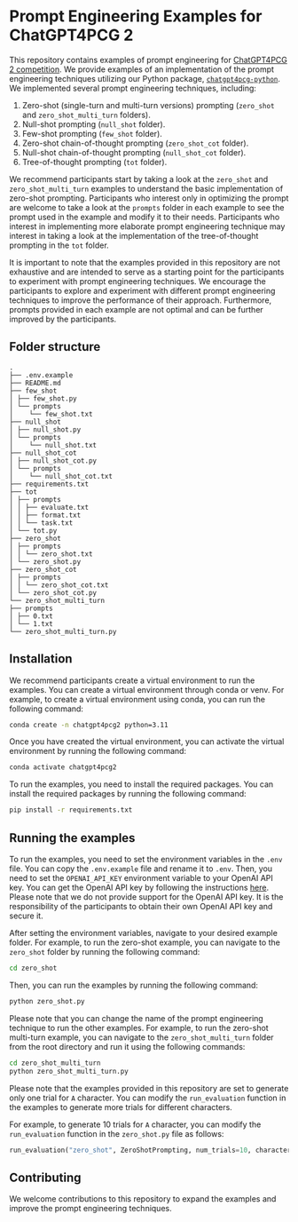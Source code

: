 # Prompt Engineering Examples for ChatGPT4PCG 2

This repository contains examples of prompt engineering for [ChatGPT4PCG 2 competition](https://chatgpt4pcg.github.io/).
We provide examples of an implementation of the prompt engineering techniques utilizing our Python
package, [`chatgpt4pcg-python`](https://github.com/chatgpt4pcg/chatgpt4pcg-python). We implemented several prompt
engineering techniques, including:

1. Zero-shot (single-turn and multi-turn versions) prompting (`zero_shot` and `zero_shot_multi_turn` folders).
2. Null-shot prompting (`null_shot` folder).
3. Few-shot prompting (`few_shot` folder).
4. Zero-shot chain-of-thought prompting (`zero_shot_cot` folder).
5. Null-shot chain-of-thought prompting (`null_shot_cot` folder).
6. Tree-of-thought prompting (`tot` folder).

We recommend participants start by taking a look at the `zero_shot` and `zero_shot_multi_turn` examples to understand
the basic implementation of zero-shot prompting. Participants who interest only in optimizing the prompt are welcome to
take a look at the `prompts` folder in each example to see the prompt used in the example and modify it to their needs.
Participants who interest in implementing
more elaborate prompt engineering technique may interest in taking a look at the implementation of the tree-of-thought
prompting in the `tot`
folder.

It is important to note that the examples provided in this repository are not exhaustive and are intended to serve as a
starting point for the participants to experiment with prompt engineering techniques. We encourage the participants to
explore and experiment with different prompt engineering techniques to improve the performance of their approach.
Furthermore, prompts provided in each example are not optimal and can be further improved by the participants.

## Folder structure

```
.
├── .env.example
├── README.md
├── few_shot
│ ├── few_shot.py
│ └── prompts
│    └── few_shot.txt
├── null_shot
│ ├── null_shot.py
│ └── prompts
│    └── null_shot.txt
├── null_shot_cot
│ ├── null_shot_cot.py
│ └── prompts
│    └── null_shot_cot.txt
├── requirements.txt
├── tot
│ ├── prompts
│ │ ├── evaluate.txt
│ │ ├── format.txt
│ │ └── task.txt
│ └── tot.py
├── zero_shot
│ ├── prompts
│ │ └── zero_shot.txt
│ └── zero_shot.py
├── zero_shot_cot
│ ├── prompts
│ │ └── zero_shot_cot.txt
│ └── zero_shot_cot.py
└── zero_shot_multi_turn
├── prompts
│ ├── 0.txt
│ └── 1.txt
└── zero_shot_multi_turn.py
```

## Installation

We recommend participants create a virtual environment to run the examples. You can create a virtual environment through
conda or venv. For example, to create a virtual environment using conda, you can run the following command:

```bash
conda create -n chatgpt4pcg2 python=3.11
```

Once you have created the virtual environment, you can activate the virtual environment by running the following
command:

```bash
conda activate chatgpt4pcg2
```

To run the examples, you need to install the required packages. You can install the required packages by running the
following command:

```bash
pip install -r requirements.txt
```

## Running the examples

To run the examples, you need to set the environment variables in the `.env` file. You can copy the `.env.example` file
and rename it to `.env`. Then, you need to set the `OPENAI_API_KEY` environment variable to your OpenAI API key. You can
get the OpenAI API key by following the instructions [here](https://platform.openai.com/docs/introduction). Please note
that we do not provide support for the OpenAI API key. It is the responsibility of the participants to obtain their own
OpenAI API key and secure it.

After setting the environment variables, navigate to your desired example folder. For example, to run the zero-shot example, you can navigate to the `zero_shot` folder by running the following command:

```bash
cd zero_shot
```

Then, you can run the examples by running the following command:

```bash
python zero_shot.py
```

Please note that you can change the name of the prompt engineering technique to run the other examples. For example, to
run the zero-shot multi-turn example, you can navigate to the `zero_shot_multi_turn` folder from the root directory and run it using the following commands:

```bash
cd zero_shot_multi_turn
python zero_shot_multi_turn.py
```


Please note that the examples provided in this repository are set to generate only one trial for `A` character. You can
modify the `run_evaluation` function in the examples to generate more trials for different characters.

For example, to generate 10 trials for `A` character, you can modify the `run_evaluation` function in the `zero_shot.py`
file as follows:

```python
run_evaluation("zero_shot", ZeroShotPrompting, num_trials=10, characters=["A"])
```

## Contributing

We welcome contributions to this repository to expand the examples and improve the prompt engineering techniques.